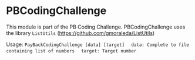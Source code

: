 # PBCodingChallenge

This module is part of the PB Coding Challenge. PBCodingChallenge uses the library `ListUtils` (https://github.com/gmoraleda/ListUtils)

Usage:
`PayBackCodingChallenge [data] [target]`
`  data: Complete to file containing list of numbers`
`  target: Target number`
